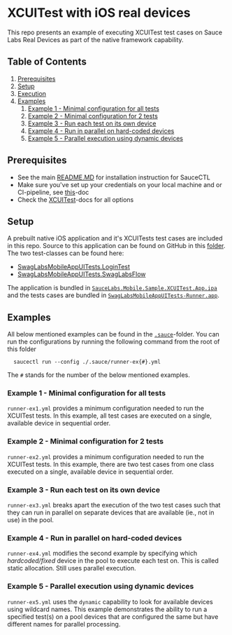 # XCUITest with iOS real devices
This repo presents an example of executing XCUITest test cases on Sauce Labs Real Devices as part
of the native framework capability.

## Table of Contents
1. [Prerequisites](#prerequisites)
1. [Setup](#setup)
1. [Execution](#execution)
1. [Examples](#examples)
    1. [Example 1 - Minimal configuration for all tests](#example-1---minimal-configuration-for-all-tests)
    1. [Example 2 - Minimal configuration for 2 tests](#example-2---minimal-configuration-for-2-tests)
    1. [Example 3 - Run each test on its own device](#example-3---run-each-test-on-its-own-device)
    1. [Example 4 - Run in parallel on hard-coded devices](#example-4---run-in-parallel-on-hard-coded-devices)
    1. [Example 5 - Parallel execution using dynamic devices](#example-5---parallel-execution-using-dynamic-devices)

## Prerequisites
- See the main [README.MD](../README.md) for installation instruction for SauceCTL
- Make sure you've set up your credentials on your local machine and or CI-pipeline, see
  [this](https://docs.saucelabs.com/testrunner-toolkit/installation#associating-your-sauce-labs-account)-doc 
- Check the [XCUITest](https://docs.saucelabs.com/testrunner-toolkit/configuration/xcuitest/index.html)-docs for all options 

## Setup
A prebuilt native iOS application and it's XCUITests test cases are included in this repo. Source to this application 
can be found on GitHub in this [folder](https://github.com/saucelabs/sample-app-mobile/tree/master/ios/SwagLabsMobileAppUITests/).
The two test-classes can be found here:

- [SwagLabsMobileAppUITests.LoginTest](https://github.com/saucelabs/sample-app-mobile/blob/master/ios/SwagLabsMobileAppUITests/LoginTests.swift)
- [SwagLabsMobileAppUITests.SwagLabsFlow](https://github.com/saucelabs/sample-app-mobile/blob/master/ios/SwagLabsMobileAppUITests/SwagLabsFlow.swift)

The application is bundled in [`SauceLabs.Mobile.Sample.XCUITest.App.ipa`](./SauceLabs.Mobile.Sample.XCUITest.App.ipa) 
and the tests cases are bundled in [`SwagLabsMobileAppUITests-Runner.app`](./SwagLabsMobileAppUITests-Runner.app).

## Examples
All below mentioned examples can be found in the [`.sauce`](./.sauce)-folder. You can run the configurations by running
the following command from the root of this folder

      saucectl run --config ./.sauce/runner-ex{#}.yml

The `#` stands for the number of the below mentioned examples.

### Example 1 - Minimal configuration for all tests
`runner-ex1.yml` provides a minimum configuration needed to run the XCUITest tests.
In this example, all test cases are executed on a single, available device in sequential order.

### Example 2 - Minimal configuration for 2 tests
`runner-ex2.yml` provides a minimum configuration needed to run the XCUITest tests.
In this example, there are two test cases from one class executed on a single, available device in sequential order.

### Example 3 - Run each test on its own device
`runner-ex3.yml` breaks apart the execution of the two test cases such that they can run in parallel on separate devices
that are available (ie., not in use) in the pool.

### Example 4 - Run in parallel on hard-coded devices
`runner-ex4.yml` modifies the second example by specifying which *hardcoded/fixed* device in the pool to execute each
test on. This is called static allocation. Still uses parallel execution.

### Example 5 - Parallel execution using dynamic devices
`runner-ex5.yml` uses the `dynamic` capability to look for available devices using wildcard names.
This example demonstrates the ability to run a specified test(s) on a pool devices that are configured the same but have
different names for parallel processing.
